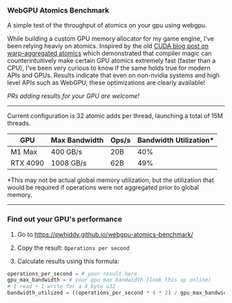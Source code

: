 ### WebGPU Atomics Benchmark

A simple test of the throughput of atomics on your gpu using webgpu.

While building a custom GPU memory allocator for my game engine, I've been relying heaviy on atomics. Inspired by the old [CUDA blog post on warp-aggregated atomics](https://developer.nvidia.com/blog/cuda-pro-tip-optimized-filtering-warp-aggregated-atomics/) which demonstrated that compiler magic can counterintuitively make certain GPU atomics extremely fast (faster than a CPU), I've been very curious to know if the same holds true for modern APIs and GPUs. Results indicate that even on non-nvidia systems and high level APIs such as WebGPU, these optimizations are clearly available!

*PRs adding results for your GPU are welcome!*


----

Current configuration is 32 atomic adds per thread, launching a total of 15M threads.

| GPU | Max Bandwidth | Ops/s | Bandwidth Utilization* | 
|----- | ----- | ----- | ----- |
|M1 Max | 400 GB/s | 20B | 40% |
| RTX 4090 | 1008 GB/s | 62B | 49% |

*This may not be actual global memory utilization, but the utilization that would be required if operations were not aggregated prior to global memory.

----
### Find out your GPU's performance 

1. Go to https://pwhiddy.github.io/webgpu-atomics-benchmark/  

2. Copy the result: `Operations per second`  

3. Calculate results using this formula:

```python
operations_per_second = # your result here
gpu_max_bandwidth = # your gpu max bandwidth (look this up online)
# 1 read + 1 write for a 4 byte u32
bandwidth_utilized = ((operations_per_second * 4 * 2) / gpu_max_bandwidth) * 100
```

